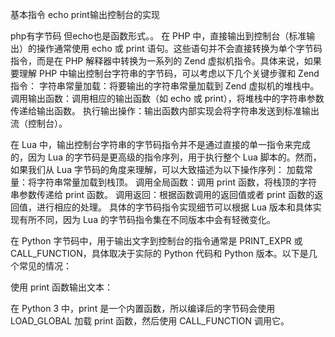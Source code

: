 基本指令 echo print输出控制台的实现

php有字节码 但echo也是函数形式。。
在 PHP 中，直接输出到控制台（标准输出）的操作通常使用 echo 或 print 语句。这些语句并不会直接转换为单个字节码指令，而是在 PHP 解释器中转换为一系列的 Zend 虚拟机指令。具体来说，如果要理解 PHP 中输出控制台字符串的字节码，可以考虑以下几个关键步骤和 Zend 指令：
字符串常量加载：将要输出的字符串常量加载到 Zend 虚拟机的堆栈中。
调用输出函数：调用相应的输出函数（如 echo 或 print），将堆栈中的字符串参数传递给输出函数。
执行输出操作：输出函数内部实现会将字符串发送到标准输出流（控制台）。


在 Lua 中，输出控制台字符串的字节码指令并不是通过直接的单一指令来完成的，因为 Lua 的字节码是更高级的指令序列，用于执行整个 Lua 脚本的。然而，如果我们从 Lua 字节码的角度来理解，可以大致描述为以下操作序列：
加载常量：将字符串常量加载到栈顶。
调用全局函数：调用 print 函数，将栈顶的字符串参数传递给 print 函数。
调用返回：根据函数调用的返回值或者 print 函数的返回值，进行相应的处理。
具体的字节码指令实现细节可以根据 Lua 版本和具体实现有所不同，因为 Lua 的字节码指令集在不同版本中会有轻微变化。


在 Python 字节码中，用于输出文字到控制台的指令通常是 PRINT_EXPR 或 CALL_FUNCTION，具体取决于实际的 Python 代码和 Python 版本。以下是几个常见的情况：

使用 print 函数输出文本：

在 Python 3 中，print 是一个内置函数，所以编译后的字节码会使用 LOAD_GLOBAL 加载 print 函数，然后使用 CALL_FUNCTION 调用它。

